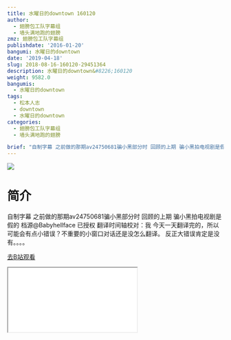 ```yaml
---
title: 水曜日的downtown 160120
author:
  - 翅膀包工队字幕组
  - 墙头满地跑的翅膀
zmz: 翅膀包工队字幕组
publishdate: '2016-01-20'
bangumi: 水曜日的downtown
date: '2019-04-18'
slug: 2018-08-16-160120-29451364
description: 水曜日的downtown&#8226;160120
weight: 9582.0
bangumis:
  - 水曜日的downtown
tags:
  - 松本人志
  - downtown
  - 水曜日的downtown
categories:
  - 翅膀包工队字幕组
  - 墙头满地跑的翅膀

brief: "自制字幕 之前做的那期av24750681骗小黑部分时 回顾的上期 骗小黑拍电视剧是假的 档源@Babyhellface 已授权 翻译时间轴校对：我 今天一天翻译完的，所以可能会有点小错误？不重要的小窗口对话还是没怎么翻译。 反正大错误肯定是没有。。。。"
---
```

![](https://i.imgur.com/DWcXgSE.jpg)
# 简介  
自制字幕
之前做的那期av24750681骗小黑部分时 回顾的上期 骗小黑拍电视剧是假的
档源@Babyhellface 已授权
翻译时间轴校对：我 今天一天翻译完的，所以可能会有点小错误？不重要的小窗口对话还是没怎么翻译。
反正大错误肯定是没有。。。。  

[去B站观看](https://www.bilibili.com/video/av29451364/)
<div class ="resp-container"><iframe class="testiframe" src="//player.bilibili.com/player.html?aid=29451364"", scrolling="no", allowfullscreen="true" > </iframe></div> 
